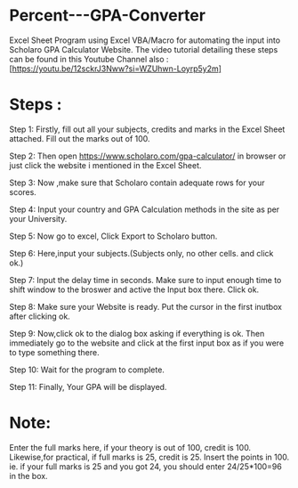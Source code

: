 # Percent---GPA-Converter
Excel Sheet Program using Excel VBA/Macro for automating the input into Scholaro GPA Calculator Website. The video tutorial detailing these steps can be found in this Youtube Channel also : [https://youtu.be/12sckrJ3Nww?si=WZUhwn-Loyrp5y2m]

# Steps :
Step 1: Firstly, fill out all your subjects, credits and marks in the Excel Sheet attached. Fill out the marks out of 100.

Step 2: Then open https://www.scholaro.com/gpa-calculator/ in browser or just click the website i mentioned in the Excel Sheet.

Step 3: Now ,make sure that Scholaro contain adequate rows for your scores.

Step 4: Input your country and GPA Calculation methods in the site as per your University.

Step 5: Now go to excel, Click Export to Scholaro button.

Step 6: Here,input your subjects.(Subjects only, no other cells. and click ok.)

Step 7: Input the delay time in seconds. Make sure to input enough time to shift window to the broswer and active the Input box there. Click ok.

Step 8: Make sure your Website is ready. Put the cursor in the first inutbox after clicking ok.

Step 9: Now,click ok to the dialog box asking if everything is ok. Then immediately go to the website and click at the first input box as if you were to type something there.

Step 10: Wait for the program to complete.

Step 11: Finally, Your GPA will be displayed.

# Note:
Enter the full marks here, if your theory is out of 100, credit is 100.
Likewise,for practical, if full marks is 25, credit is 25.
Insert the points in 100. ie. if your full marks is 25 and you got 24, you should enter 24/25*100=96 in the box.
